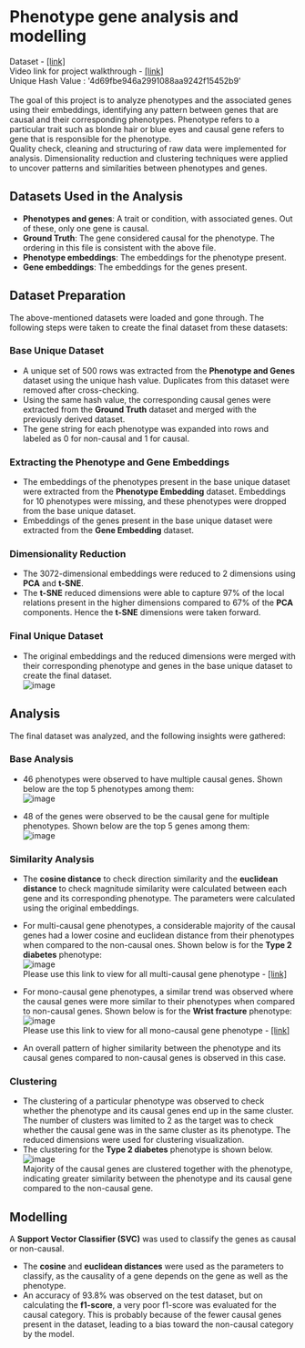 # Phenotype gene analysis and modelling
Dataset - [[link]](https://www.kaggle.com/datasets/pritam1202/phenotype-gene-embeddings) <br>
Video link for project walkthrough - [[link]](https://drive.google.com/file/d/1DLlnf9h2_6L1W4fdAVzU5pXguzyS6JN8/view?usp=drive_link) <br>
Unique Hash Value : 
'4d69fbe946a2991088aa9242f15452b9'<br>
<br>
The goal of this project is to analyze phenotypes and the associated genes using their embeddings, identifying any pattern between genes that are causal and their corresponding phenotypes. Phenotype refers to a particular trait such as blonde hair or blue eyes and causal gene refers to gene that is responsible for the phenotype. 
<br> Quality check, cleaning and structuring of raw data were implemented for analysis. Dimensionality reduction and clustering techniques were applied to uncover patterns and similarities between phenotypes and genes.

## Datasets Used in the Analysis
- **Phenotypes and genes**: A trait or condition, with associated genes. Out of these, only one gene is causal.
- **Ground Truth**: The gene considered causal for the phenotype. The ordering in this file is consistent with the above file.
- **Phenotype embeddings**: The embeddings for the phenotype present.
- **Gene embeddings**: The embeddings for the genes present.

## Dataset Preparation
The above-mentioned datasets were loaded and gone through. The following steps were taken to create the final dataset from these datasets:

### Base Unique Dataset
- A unique set of 500 rows was extracted from the **Phenotype and Genes** dataset using the unique hash value. Duplicates from this dataset were removed after cross-checking.
- Using the same hash value, the corresponding causal genes were extracted from the **Ground Truth** dataset and merged with the previously derived dataset.
- The gene string for each phenotype was expanded into rows and labeled as 0 for non-causal and 1 for causal.

### Extracting the Phenotype and Gene Embeddings
- The embeddings of the phenotypes present in the base unique dataset were extracted from the **Phenotype Embedding** dataset. Embeddings for 10 phenotypes were missing, and these phenotypes were dropped from the base unique dataset.
- Embeddings of the genes present in the base unique dataset were extracted from the **Gene Embedding** dataset.

### Dimensionality Reduction
- The 3072-dimensional embeddings were reduced to 2 dimensions using **PCA** and **t-SNE**.
- The **t-SNE** reduced dimensions were able to capture 97% of the local relations present in the higher dimensions compared to 67% of the **PCA** components. Hence the **t-SNE** dimensions were taken forward.

### Final Unique Dataset
- The original embeddings and the reduced dimensions were merged with their corresponding phenotype and genes in the base unique dataset to create the final dataset.<br>
![image](https://github.com/user-attachments/assets/b3aacc3f-fa2e-4e61-8506-92fa4d26695b)

## Analysis
The final dataset was analyzed, and the following insights were gathered:

### Base Analysis
- 46 phenotypes were observed to have multiple causal genes. Shown below are the top 5 phenotypes among them:<br>
![image](https://github.com/user-attachments/assets/6476e08d-1062-420d-83a7-699207c97b4d)

- 48 of the genes were observed to be the causal gene for multiple phenotypes. Shown below are the top 5 genes among them:<br>
![image](https://github.com/user-attachments/assets/8dec9043-6fac-46bb-831c-13ec3623830d)

### Similarity Analysis
- The **cosine distance** to check direction similarity and the **euclidean distance** to check magnitude similarity were calculated between each gene and its corresponding phenotype. The parameters were calculated using the original embeddings.

- For multi-causal gene phenotypes, a considerable majority of the causal genes had a lower cosine and euclidean distance from their phenotypes when compared to the non-causal ones. Shown below is for the **Type 2 diabetes** phenotype:<br>
![image](https://github.com/user-attachments/assets/ac5c6fab-46ca-4f47-af58-588be8d60a7e)<br>
Please use this link to view for all multi-causal gene phenotype - [[link]](https://drive.google.com/file/d/1XqPXZ9kuQiTp67YBN-c_Le8I3D7h7tZK/view)
  
- For mono-causal gene phenotypes, a similar trend was observed where the causal genes were more similar to their phenotypes when compared to non-causal genes. Shown below is for the **Wrist fracture** phenotype:<br>
![image](https://github.com/user-attachments/assets/3e0acf9d-a274-4e09-82cc-4f9f6af74e3b)<br>
Please use this link to view for all mono-causal gene phenotype - [[link]](https://drive.google.com/file/d/1bEIRpK35R85-d2FnmPbu7LbBqI3qKGq1/view)

- An overall pattern of higher similarity between the phenotype and its causal genes compared to non-causal genes is observed in this case.

### Clustering
- The clustering of a particular phenotype was observed to check whether the phenotype and its causal genes end up in the same cluster. The number of clusters was limited to 2 as the target was to check whether the causal gene was in the same cluster as its phenotype. The reduced dimensions were used for clustering visualization.
- The clustering for the **Type 2 diabetes** phenotype is shown below.<br>
![image](https://github.com/user-attachments/assets/38086622-d52c-4b6f-9634-cd699928ab7c)<br>
Majority of the causal genes are clustered together with the phenotype, indicating greater similarity between the phenotype and its causal gene compared to the non-causal gene.

## Modelling
A **Support Vector Classifier (SVC)** was used to classify the genes as causal or non-causal.
- The **cosine** and **euclidean distances** were used as the parameters to classify, as the causality of a gene depends on the gene as well as the phenotype.
- An accuracy of 93.8% was observed on the test dataset, but on calculating the **f1-score**, a very poor f1-score was evaluated for the causal category. This is probably because of the fewer causal genes present in the dataset, leading to a bias toward the non-causal category by the model.

